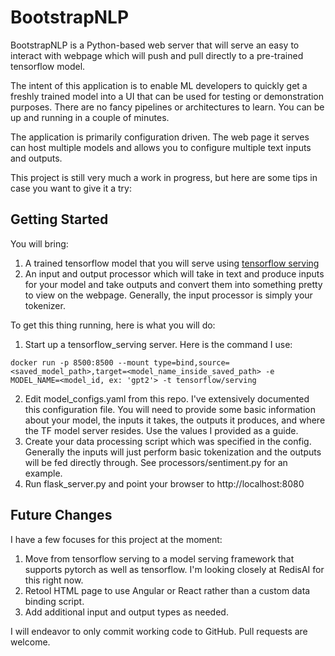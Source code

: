 # BootstrapNLP
BootstrapNLP is a Python-based web server that will serve an easy to interact
with webpage which will push and pull directly to a pre-trained tensorflow
model.

The intent of this application is to enable ML developers to quickly get a freshly
trained model into a UI that can be used for testing or demonstration purposes.
There are no fancy pipelines or architectures to learn. You can be up and running
in a couple of minutes.

The application is primarily configuration driven. The web page it serves can
host multiple models and allows you to configure multiple text inputs and outputs.

This project is still very much a work in progress, but here are some tips
in case you want to give it a try:

## Getting Started

You will bring:
1) A trained tensorflow model that you will serve using [tensorflow serving](https://www.tensorflow.org/tfx/serving/serving_basic)
2) An input and output processor which will take in text and produce inputs for
your model and take outputs and convert them into something pretty to view on
the webpage. Generally, the input processor is simply your tokenizer.

To get this thing running, here is what you will do:
1) Start up a tensorflow_serving server. Here is the command I use:
```
docker run -p 8500:8500 --mount type=bind,source=<saved_model_path>,target=<model_name_inside_saved_path> -e MODEL_NAME=<model_id, ex: 'gpt2'> -t tensorflow/serving
```
2) Edit model_configs.yaml from this repo. I've extensively documented this configuration
file. You will need to provide some basic information about your model, the inputs
it takes, the outputs it produces, and where the TF model server resides. Use the
values I provided as a guide.
3) Create your data processing script which was specified in the config. Generally the inputs
will just perform basic tokenization and the outputs will be fed directly through. See
processors/sentiment.py for an example.
4) Run flask_server.py and point your browser to http://localhost:8080

## Future Changes
I have a few focuses for this project at the moment:
1) Move from tensorflow serving to a model serving framework that supports pytorch
as well as tensorflow. I'm looking closely at RedisAI for this right now.
2) Retool HTML page to use Angular or React rather than a custom data binding
script.
3) Add additional input and output types as needed.

I will endeavor to only commit working code to GitHub. Pull requests are welcome.
